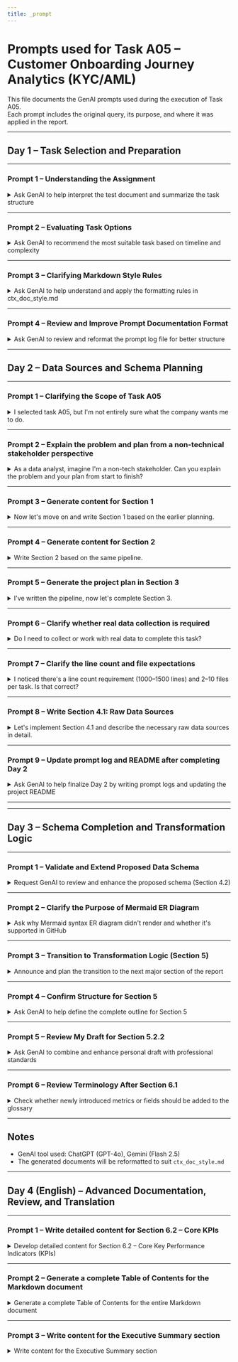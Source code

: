 ```yaml
---
title: _prompt
---
```


# Prompts used for Task A05 – Customer Onboarding Journey Analytics (KYC/AML)

This file documents the GenAI prompts used during the execution of Task A05.  
Each prompt includes the original query, its purpose, and where it was applied in the report.

---

## Day 1 – Task Selection and Preparation

---

### Prompt 1 – Understanding the Assignment
<details>
<summary>Ask GenAI to help interpret the test document and summarize the task structure</summary>

---

**Prompt:**  
> I just received an invitation to the DA technical test after passing the CV screening round. The test needs to be completed within 5 days. I will share the full test file with you — please review it and summarize the structure for me.

**Purpose:**  
- Understand the overall structure of the technical test, including tasks in List A and List B.  
- Identify the deliverables and style guidelines required.

**Used for:**  
- Initial orientation and task selection strategy.

---
</details>

---

### Prompt 2 – Evaluating Task Options
<details>
<summary>Ask GenAI to recommend the most suitable task based on timeline and complexity</summary>

---

**Prompt:**  
> Given the tasks in List A, which one should I start with if I want to ensure quality within the given time frame?

**Purpose:**  
- Compare tasks A01–A05 and recommend the one that fits best with the time, complexity, and expected deliverables.

**Decision:**  
- Initially considered A01 → Later switched to A05 due to better clarity and scope for a solo analysis.

---
</details>

---

### Prompt 3 – Clarifying Markdown Style Rules
<details>
<summary>Ask GenAI to help understand and apply the formatting rules in ctx_doc_style.md</summary>

---

**Prompt:**  
> Before selecting the task, I'll provide you with a markdown file describing the style guide required by the company. Please review and follow that format throughout the project documentation.

**Purpose:**  
- Ensure all reports (`report_A05.md`, prompt logs, supplementary files) fully comply with the internal style guide.  
- Avoid structural errors such as misplaced `---`, incorrect bullet usage, or unwrapped `<details>` sections.

**Used in:**  
- Every section of `report_A05.md` and other deliverables throughout the project.

---
</details>

---

### Prompt 4 – Review and Improve Prompt Documentation Format
<details>
<summary>Ask GenAI to review and reformat the prompt log file for better structure</summary>

---

**Prompt:**  
> Here's the initial version of my prompt log file:  
> ```
> ---
> title: _prompt
> ---
> # Prompts used for Task A05 – Customer Onboarding Journey Analytics
> ...
> ```
> Can you restructure it to be more professional and aligned with the expected format?

**Purpose:**  
- Reformat the prompt file for better readability, consistency, and compliance with documentation expectations.

**Result:**  
- The prompt log (`report_A05_prompt.md`) was rewritten to include:
  - A proper YAML title
  - Structured `<details>` blocks for each prompt
  - Descriptions of prompt purpose and where they were used in the project

**Used in:**  
- Entire Day 1 section of `report_A05_prompt.md`

---
</details>

---

## Day 2 – Data Sources and Schema Planning

---

### Prompt 1 – Clarifying the Scope of Task A05
<details>
<summary>I selected task A05, but I'm not entirely sure what the company wants me to do.</summary>

---

**Purpose:**  
- Clarify the scope, goals, and expected deliverables of Task A05.  
- Identify the core analytical pillars: customer onboarding, KYC/AML, funnel design.

**GenAI Summary:**  
- The company does not require actual system implementation or real data.  
- The goal is to assess analytical thinking, data framework design, and technical documentation.  
- The analysis should focus on: funnel performance, friction points, and compliance efficiency.

---
</details>

---

### Prompt 2 – Explain the problem and plan from a non-technical stakeholder perspective
<details>
<summary>As a data analyst, imagine I'm a non-tech stakeholder. Can you explain the problem and your plan from start to finish?</summary>

---

**Purpose:**  
- Create a high-level, business-friendly explanation of the problem context and planned approach.  
- Used as the basis for Sections 1 and 2 of the report.

**Used in:**  
- `## 1. Problem Statement`  
- `## 2. Project Objectives`

---
</details>

---

### Prompt 3 – Generate content for Section 1
<details>
<summary>Now let's move on and write Section 1 based on the earlier planning.</summary>

---

**Purpose:**  
- Generate bullet point content for the problem statement.  
- Describe current onboarding challenges such as abandonment, friction, cost, and risk.

---
</details>

---

### Prompt 4 – Generate content for Section 2
<details>
<summary>Write Section 2 based on the same pipeline.</summary>

---

**Purpose:**  
- Define the project's primary objectives and key business questions.  
- Emphasize customer experience, risk control, and analytical KPIs.

---
</details>

---

### Prompt 5 – Generate the project plan in Section 3
<details>
<summary>I've written the pipeline, now let's complete Section 3.</summary>

---

**Purpose:**  
- Define the four-phase project plan: data collection → analytics framework → deep-dive analysis → recommendations.  
- Ensure the format adheres to `ctx_doc_style.md`, using bullet points, `---`, and structured `<details>` blocks.

---
</details>

---

### Prompt 6 – Clarify whether real data collection is required
<details>
<summary>Do I need to collect or work with real data to complete this task?</summary>

---

**Purpose:**  
- Confirm whether real-world data pipelines or code are required.

**GenAI Summary:**  
- No real data or implementation is needed.  
- Focus is on designing logic, data flow, and documentation.  
- The deliverable is an analytical framework, not executable code.

---
</details>

---

### Prompt 7 – Clarify the line count and file expectations
<details>
<summary>I noticed there's a line count requirement (1000–1500 lines) and 2–10 files per task. Is that correct?</summary>

---

**Purpose:**  
- Understand documentation expectations in terms of depth and granularity.

**GenAI Summary:**  
- Correct. Reports should be detailed, modular, and structured.  
- Long sections should be split across files (e.g., schema, KPIs, dashboards).  
- Multiple markdown files may be required to fully present the solution.

---
</details>

---

### Prompt 8 – Write Section 4.1: Raw Data Sources
<details>
<summary>Let's implement Section 4.1 and describe the necessary raw data sources in detail.</summary>

---

**Prompt:**  
> Please help me write Section 4.1 – Raw Data Sources. Use `ctx_doc_style.md` format. Group the data into categories (registration, identity verification, biometrics, risk, communications...) and provide example fields and rationale for each.

**Used in:**  
- `## 4. Data Sources and Schema Design` → Section 4.1

---
</details>

---

### Prompt 9 – Update prompt log and README after completing Day 2
<details>
<summary>Ask GenAI to help finalize Day 2 by writing prompt logs and updating the project README</summary>

---

**Prompt:**  
> I've finished Day 2. Please help me update `report_A05_prompt.md` to include all prompts used today, and revise the progress tracker in `README.md` accordingly.

**Purpose:**  
- Document all GenAI interactions for Day 2 in a professional format.  
- Ensure the `README.md` reflects accurate progress and work completed.

**Used in:**  
- End of `report_A05_prompt.md` (Day 2)  
- Timeline section and checklist in `README.md`

---

</details>

---

---
## Day 3 – Schema Completion and Transformation Logic
---

### Prompt 1 – Validate and Extend Proposed Data Schema
<details>
<summary>Request GenAI to review and enhance the proposed schema (Section 4.2)</summary>

---

**Prompt:**
> Here is the schema I developed together with Gemini in Section 4.2. Could you review it and suggest improvements or extensions based on best practices?

**Purpose:**
- Validate the proposed `fact` and `dimension` tables
- Identify potential schema issues or missing fields
- Align schema with analytical needs (KYC/AML funnel, user drop-off, conversion)

---

</details>

---

### Prompt 2 – Clarify the Purpose of Mermaid ER Diagram
<details>
<summary>Ask why Mermaid syntax ER diagram didn't render and whether it's supported in GitHub</summary>

---

**Prompt:**
> I tried using this Mermaid ER diagram to visualize table relationships, but it didn't render properly in my editor. Can GitHub display this? And what's the actual use of this block?

**Purpose:**
- Understand syntax compatibility and rendering issues
- Ensure technical correctness of the visualization
- Justify the diagram's inclusion in report

---

</details>

---

### Prompt 3 – Transition to Transformation Logic (Section 5)
<details>
<summary>Announce and plan the transition to the next major section of the report</summary>

---

**Prompt:**
> We've completed Sections 1 to 4.2. Let's move into Section 5 – Data Transformation Logic. This is a crucial part of the pipeline, so we need to go slowly and carefully from here.

**Purpose:**
- Mark milestone progress
- Shift focus toward the transformation pipeline (ELT)
- Emphasize analytical reasoning for logic design

---

</details>

---

### Prompt 4 – Confirm Structure for Section 5
<details>
<summary>Ask GenAI to help define the complete outline for Section 5</summary>

---

**Prompt:**
> Before we begin writing, can you help confirm the subsection breakdown for Section 5 based on best practices? I want to prepare the `.md` headers so I can paste content smoothly as we complete each part.

**Purpose:**
- Create a reusable Markdown structure
- Ensure consistency across transformation subsections (5.1–5.5)
- Save time during documentation

---

</details>

---

### Prompt 5 – Review My Draft for Section 5.2.2
<details>
<summary>Ask GenAI to combine and enhance personal draft with professional standards</summary>

---

**Prompt:**
> I drafted content for 5.2.2 – Data Cleaning & Standardization. Can you combine my ideas with your professional suggestions to make the section stronger?

**Purpose:**
- Collaborate with GenAI on logic structuring
- Elevate writing quality, cover common cleaning scenarios
- Align with transformation best practices

---

</details>

---

### Prompt 6 – Review Terminology After Section 6.1
<details>
<summary>Check whether newly introduced metrics or fields should be added to the glossary</summary>

---

**Prompt:**
> After today's work, we've reached Section 6.1. Based on all the new fields and metrics we introduced (e.g., duration_in_step, funnel conversion rate), are there any glossary terms we should add?

**Purpose:**
- Keep glossary updated with domain-specific concepts
- Ensure clarity for non-technical stakeholders
- Maintain consistency across documentation

---

</details>

---

## Notes

- GenAI tool used: ChatGPT (GPT-4o), Gemini (Flash 2.5)
- The generated documents will be reformatted to suit `ctx_doc_style.md`

---
## Day 4 (English) – Advanced Documentation, Review, and Translation
---

### Prompt 1 – Write detailed content for Section 6.2 – Core KPIs
<details>
<summary>Develop detailed content for Section 6.2 – Core Key Performance Indicators (KPIs)</summary>

---

**Prompt:**  
"As a professional Data Analyst, please develop detailed content for Section 6.2 – Core Key Performance Indicators (KPIs) of the onboarding/KYC/AML analytics document.

Objective: Clearly define the main performance indicators (KPIs) beyond just funnel metrics, focusing on operational efficiency, risk management, and compliance.
Content requirements:
List at least 5-7 core KPIs.
For each KPI, provide:
- KPI name (in Vietnamese and English).
- Purpose (why this KPI is important).
- Calculation formula (or detailed logic).
- Data source (e.g., fact_, dim_ tables).
- Importance and business usage.
Format: Present the content as bullet points or a table if appropriate, ensuring compliance with the discussed Markdown structure (within a <details> block, no numbered subheadings, use backticks for technical terms)."

**Purpose:**  
- Build detailed, standardized core KPI content for Section 6.2, ensuring clarity and adherence to the style guide.

---
</details>

---

### Prompt 2 – Generate a complete Table of Contents for the Markdown document
<details>
<summary>Generate a complete Table of Contents for the entire Markdown document</summary>

---

**Prompt:**  
"Please generate a complete Table of Contents for our entire Markdown document.

Scope: Include all chapters from Executive Summary to Chapter 8: Business Impact and Recommendations, and all sub-sections (###, ####) within.
Format:
Use the structure ---, ## Table of Contents, ---, <details>, <summary>, ---, bullet point list, ---, </details> as agreed in ctx_doc_style.md.
Ensure all internal links (#anchor-id) are generated accurately, matching how Markdown renderers create IDs from headings.
Important note: Assume that the original headings in the document have been edited to remove numbering (e.g., ## Problem Statement instead of ## 1. Problem Statement) to comply with the company's 'No numbered headings' rule."

**Purpose:**  
- Automatically generate a style-compliant Table of Contents to support document navigation.

---
</details>

---

### Prompt 3 – Write content for the Executive Summary section
<details>
<summary>Write content for the Executive Summary section</summary>

---

**Prompt:**  
"Please write the content for the Executive Summary section (## Executive Summary) at the beginning of the document.

Purpose: Provide a concise, high-level summary of our entire onboarding/KYC/AML analytics project, including the core problem, proposed solutions (analytical framework, dashboard), and key expected business benefits.
Scope: Summarize highlights from all 8 discussed chapters.
Audience: Targeted at senior stakeholders (leadership, product/operations managers) who need to quickly grasp the strategic value of the project.
Format: Ensure compliance with ctx_doc_style.md for the ## Executive Summary section, especially placing all content within a <details> block and using bullet points."

**Purpose:**  
- Create a standardized, concise executive summary in line with the style guide.

---
</details>

---

### Prompt 4 – Comprehensive review of Chapters 6–8
<details>
<summary>Comprehensive review of Chapters 6–8 after updates</summary>

---

**Prompt:**  
"After the content of Chapter 6 (merged and supplemented 6.2), Chapter 7.2, and Chapter 8 have been updated, please conduct a comprehensive review of these chapters (from Chapter 6 to Chapter 8).

Review objectives:
- Completeness: Ensure these chapters cover all relevant requirements of Task A05 - Customer Onboarding Journey Analytics (KYC/AML) from the test_data_bia.pdf file.
- Logic and coherence: Ensure the information flow between sections is logical, with no interruptions or contradictions.
- Formatting compliance: Perform a final check for compliance with ctx_doc_style.md (details structure, ---, bullet points, backticks, no numbered headings).
- Professionalism: Ensure the tone and expression are appropriate for a Business Intelligence report.
- Supplement/Adjust (if needed): If any omissions or areas for improvement are found based on the above criteria, propose and provide necessary additions. Especially consider elements such as code snippets (e.g., simple SQL illustrating KPI calculation) or dashboard mockups (short descriptions) if they can add value to the report."

**Purpose:**  
- Ensure quality, completeness, and standardization for the final chapters of the document.

---
</details>

---

### Prompt 5 – Develop content for Section 7.2 – Stakeholder-Oriented Dashboards
<details>
<summary>Develop content for Section 7.2 – Stakeholder-Oriented Dashboards</summary>

---

**Prompt:**  
"Please continue to develop content for Section 7.2 of the document, titled 7.2 – Stakeholder-Oriented Dashboards.

Context: Section 7.1 discussed the Proposed Dashboard Structure by Topic, ending with references to data sources such as Firebase, AppsFlyer...
Objective of 7.2: Present how dashboards are designed and customized for specific user groups (e.g., Leadership, Product, Operations, Marketing, Risk & Compliance).
Content requirements:
- For each group, identify the main KPIs and insights they need to monitor.
- Propose suitable chart structures/types for each group (e.g., overview charts for leadership, detailed charts for operations).
- Ensure coherence and consistency with the content in Section 7.1 and the KPIs defined in Section 6.
Format: Comply with ctx_doc_style.md (use bullet points, backticks, no numbered subheadings, place content in a <details> block)."

**Purpose:**  
- Build stakeholder-specific dashboard content, ensuring logic and standardization.

---
</details>

---

### Prompt 6 – In-depth review of Chapter 8
<details>
<summary>In-depth review of Chapter 8 for Markdown compliance</summary>

---

**Prompt:**  
"I have completed Chapter 8 and feel it has been significantly improved in terms of content and structure. Please conduct an in-depth review of this chapter, especially focusing on 100% compliance with Markdown formatting rules in ctx_doc_style.md (including details structure, ---, bullet points, backticks, and no numbered subheadings)."

**Purpose:**  
- Ensure Chapter 8 meets final formatting and quality standards.

---
</details>

---

### Prompt 7 – Merge duplicate content between 6.1 and 6.2
<details>
<summary>Merge duplicate content between 6.1 and 6.2 in Chapter 6</summary>

---

**Prompt:**  
"I noticed significant content duplication between 6.1 – Onboarding Funnel Analysis and 6.2 – Funnel Analysis in Chapter 6. This is clearly a mistake.

Request: Please merge the content of both sections into a single section 6.1 – Onboarding Funnel Analysis.
Objective: Ensure the content is complete, coherent, non-duplicative, and compliant with the company's Markdown formatting rules. After merging, the old 6.2 section will be removed and subsequent sections (such as Core KPIs) will be renumbered accordingly." (Note: This request is handled first in the overall plan.)"

**Purpose:**  
- Eliminate duplication and standardize Chapter 6 content.

---
</details>

---

### Prompt 8 – Translate the entire document into English
<details>
<summary>Translate the entire Markdown document into English, preserving structure</summary>

---

**Prompt:**  
"Once the entire Vietnamese Markdown document is complete (including Executive Summary, Table of Contents, and revised chapters 6-8), I will provide you with the current .md file.

Main task: Please translate the entire content of this document from Vietnamese to English.
Formatting constraints:
- Preserve Markdown structure: Ensure the overall structure of the document (headings, levels, details blocks, --- separators, tables, bullet points, backticks for technical terms) is kept exactly as in the completed Vietnamese version.
- Comply with ctx_doc_style.md: Also, check and ensure that the final English version's Markdown syntax fully complies with the company's ctx_doc_style.md rules.
Output: Provide the fully translated English document as ready-to-use Markdown." 

**Purpose:**  
- Translate the document into English, preserving structure and formatting standards.

---
</details>

---
